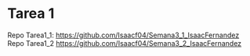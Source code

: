 # Tarea 1
Repo Tarea1_1: https://github.com/Isaacf04/Semana3_1_IsaacFernandez
Repo Tarea1_2 https://github.com/Isaacf04/Semana3_2_IsaacFernandez
